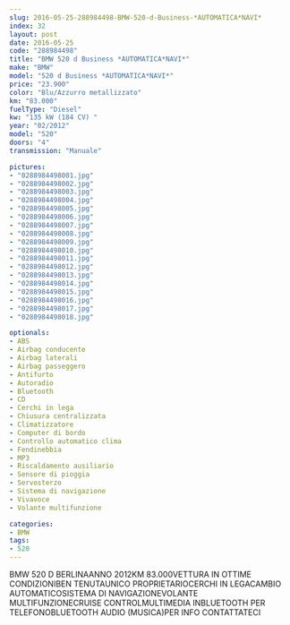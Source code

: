 ```yaml
---
slug: 2016-05-25-288984498-BMW-520-d-Business-*AUTOMATICA*NAVI*
index: 32
layout: post
date: 2016-05-25
code: "288984498"
title: "BMW 520 d Business *AUTOMATICA*NAVI*"
make: "BMW"
model: "520 d Business *AUTOMATICA*NAVI*"
price: "23.900"
color: "Blu/Azzurro metallizzato"
km: "83.000"
fuelType: "Diesel"
kw: "135 kW (184 CV) "
year: "02/2012"
model: "520"
doors: "4"
transmission: "Manuale"

pictures:
- "0288984498001.jpg"
- "0288984498002.jpg"
- "0288984498003.jpg"
- "0288984498004.jpg"
- "0288984498005.jpg"
- "0288984498006.jpg"
- "0288984498007.jpg"
- "0288984498008.jpg"
- "0288984498009.jpg"
- "0288984498010.jpg"
- "0288984498011.jpg"
- "0288984498012.jpg"
- "0288984498013.jpg"
- "0288984498014.jpg"
- "0288984498015.jpg"
- "0288984498016.jpg"
- "0288984498017.jpg"
- "0288984498018.jpg"

optionals:
- ABS
- Airbag conducente
- Airbag laterali
- Airbag passeggero
- Antifurto
- Autoradio
- Bluetooth
- CD
- Cerchi in lega
- Chiusura centralizzata
- Climatizzatore
- Computer di bordo
- Controllo automatico clima
- Fendinebbia
- MP3
- Riscaldamento ausiliario
- Sensore di pioggia
- Servosterzo
- Sistema di navigazione
- Vivavoce
- Volante multifunzione

categories:
- BMW
tags:
- 520
---
```

BMW 520 D BERLINAANNO 2012KM 83.000VETTURA IN OTTIME CONDIZIONIBEN TENUTAUNICO PROPRIETARIOCERCHI IN LEGACAMBIO AUTOMATICOSISTEMA DI NAVIGAZIONEVOLANTE MULTIFUNZIONECRUISE CONTROLMULTIMEDIA INBLUETOOTH PER TELEFONOBLUETOOTH AUDIO (MUSICA)PER INFO CONTATTATECI